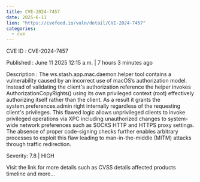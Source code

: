 ```yaml
---
title: CVE-2024-7457
date: 2025-6-11
lien: "https://cvefeed.io/vuln/detail/CVE-2024-7457"
categories:
  - cve
---
```


CVE ID : CVE-2024-7457

Published :  June 11
2025
12:15 a.m. | 7 hours
3 minutes ago

Description : The ws.stash.app.mac.daemon.helper tool contains a vulnerability caused by an incorrect use of macOS’s authorization model. Instead of validating the client's authorization reference
the helper invokes AuthorizationCopyRights() using its own privileged context (root)
effectively authorizing itself rather than the client. As a result
it grants the system.preferences.admin right internally
regardless of the requesting client's privileges. This flawed logic allows unprivileged clients to invoke privileged operations via XPC
including unauthorized changes to system-wide network preferences such as SOCKS
HTTP
and HTTPS proxy settings. The absence of proper code-signing checks further enables arbitrary processes to exploit this flaw
leading to man-in-the-middle (MITM) attacks through traffic redirection.

Severity: 7.8 | HIGH

Visit the link for more details
such as CVSS details
affected products
timeline
and more...
